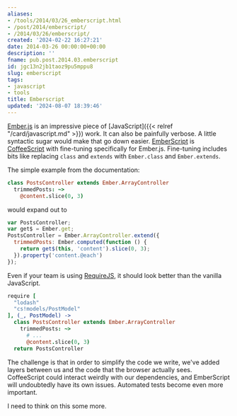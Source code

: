 ```yaml
---
aliases:
- /tools/2014/03/26_emberscript.html
- /post/2014/emberscript/
- /2014/03/26/emberscript/
created: '2024-02-22 16:27:21'
date: 2014-03-26 00:00:00+00:00
description: ''
fname: pub.post.2014.03.emberscript
id: jgc13n2jb1taoz9pu5mppu8
slug: emberscript
tags:
- javascript
- tools
title: Emberscript
updated: '2024-08-07 18:39:46'
---
```


[Ember.js](http://emberjs.com/) is an impressive piece of [JavaScript]({{< relref "/card/javascript.md" >}}) work. It can also be painfully  verbose. A little syntactic sugar would make that go down easier. [EmberScript](http://emberscript.com/) is [CoffeeScript](http://coffeescript.org/) with fine-tuning specifically for Ember.js. Fine-tuning includes bits like replacing `class` and `extends` with `Ember.class` and `Ember.extends`.

<!--more-->

The simple example from the documentation:

``` coffeescript
class PostsController extends Ember.ArrayController
  trimmedPosts: ~>
    @content.slice(0, 3)
```

would expand out to

``` javascript
var PostsController;
var get$ = Ember.get;
PostsController = Ember.ArrayController.extend({
  trimmedPosts: Ember.computed(function () {
    return get$(this, 'content').slice(0, 3);
  }).property('content.@each')
});
```

Even if your team is using [RequireJS](http://requirejs.org/), it should look better than the vanilla JavaScript.

``` coffeescript
require [
  "lodash"
  "cs!models/PostModel"
], (_, PostModel) ->
  class PostsController extends Ember.ArrayController
    trimmedPosts: ~>
      # ...
      @content.slice(0, 3)
  return PostsController
```

The challenge is that in order to simplify the code we write, we've added layers between us and the code that the browser actually sees. CoffeeScript could interact weirdly with our dependencies, and EmberScript will undoubtedly have its own issues. Automated tests become even more important.

I need to think on this some more.